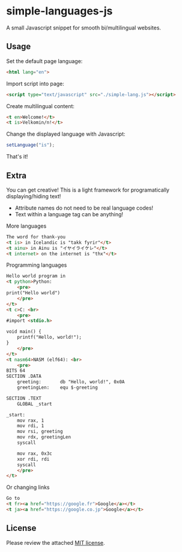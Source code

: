 # simple-languages-js
A small Javascript snippet for smooth bi/multilingual websites.

## Usage
Set the default page language:
```html
<html lang="en">
```

Import script into page:
```html
<script type="text/javascript" src="./simple-lang.js"></script>
```

Create multilingual content:
```html
<t en>Welcome!</t>
<t is>Velkomin/n!</t>
```

Change the displayed language with Javascript:
```javascript
setLanguage("is");
```

That's it!

## Extra
You can get creative!
This is a light framework for programatically displaying/hiding text!
- Attribute names do not need to be real language codes!
- Text within a language tag can be anything!

More languages
```html
The word for thank-you
<t is> in Icelandic is "takk fyrir"</t>
<t ainu> in Ainu is "イヤイライケレ"</t>
<t internet> on the internet is "thx"</t>
```

Programming languages
```html
Hello world program in
<t python>Python:
    <pre>
print("Hello world")
    </pre>
</t>
<t c>C: <br>
    <pre>
#import <stdio.h>

void main() {
    printf("Hello, world!");
}
    </pre>
</t>
<t nasm64>NASM (elf64): <br>
    <pre>
BITS 64
SECTION .DATA
    greeting:       db "Hello, world!", 0x0A
    greetingLen:    equ $-greeting

SECTION .TEXT
    GLOBAL _start

_start:
    mov rax, 1
    mov rdi, 1
    mov rsi, greeting
    mov rdx, greetingLen
    syscall

    mov rax, 0x3c
    xor rdi, rdi
    syscall
    </pre>
</t>
```

Or changing links
```html
Go to
<t fr><a href="https://google.fr">Google</a></t>
<t ja><a href="https://google.co.jp">Google</a></t>
```

## License
Please review the attached [MIT license](./LICENSE).
